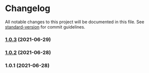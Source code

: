 # Changelog

All notable changes to this project will be documented in this file. See [standard-version](https://github.com/conventional-changelog/standard-version) for commit guidelines.

### [1.0.3](https://github.com/koatty/koatty_serve/compare/v1.0.2...v1.0.3) (2021-06-29)

### [1.0.2](https://github.com/thinkkoa/koatty_serve/compare/v1.0.1...v1.0.2) (2021-06-28)

### 1.0.1 (2021-06-28)
